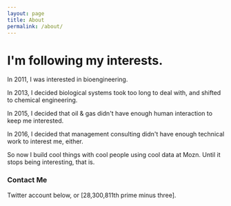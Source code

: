 ```yaml
---
layout: page
title: About
permalink: /about/
---
```


# I'm following my interests. 

In 2011, I was interested in bioengineering. 

In 2013, I decided biological systems took too long to deal with, and shifted to chemical engineering. 

In 2015, I decided that oil & gas didn't have enough human interaction to keep me interested. 

In 2016, I decided that management consulting didn't have enough technical work to interest me, either. 

So now I build cool things with cool people using cool data at Mozn. Until it stops being interesting, that is.

### Contact Me 
Twitter account below, or [28,300,811th prime minus three]. 

